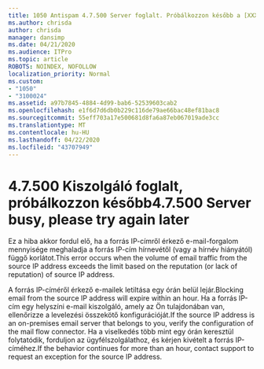 ```yaml
---
title: 1050 Antispam 4.7.500 Server foglalt. Próbálkozzon később a [XXX.XXX.XXX.XXX]-ből.
ms.author: chrisda
author: chrisda
manager: dansimp
ms.date: 04/21/2020
ms.audience: ITPro
ms.topic: article
ROBOTS: NOINDEX, NOFOLLOW
localization_priority: Normal
ms.custom:
- "1050"
- "3100024"
ms.assetid: a97b7845-4884-4d99-bab6-52539603cab2
ms.openlocfilehash: e1f6d7d6db0b229c116de79ae66bac48ef81bac8
ms.sourcegitcommit: 55eff703a17e500681d8fa6a87eb067019ade3cc
ms.translationtype: MT
ms.contentlocale: hu-HU
ms.lasthandoff: 04/22/2020
ms.locfileid: "43707949"
---
```

# <a name="47500-server-busy-please-try-again-later"></a><span data-ttu-id="459ba-103">4.7.500 Kiszolgáló foglalt, próbálkozzon később</span><span class="sxs-lookup"><span data-stu-id="459ba-103">4.7.500 Server busy, please try again later</span></span>

<span data-ttu-id="459ba-104">Ez a hiba akkor fordul elő, ha a forrás IP-címről érkező e-mail-forgalom mennyisége meghaladja a forrás IP-cím hírnevétől (vagy a hírnév hiányától) függő korlátot.</span><span class="sxs-lookup"><span data-stu-id="459ba-104">This error occurs when the volume of email traffic from the source IP address exceeds the limit based on the reputation (or lack of reputation) of source IP address.</span></span>

<span data-ttu-id="459ba-105">A forrás IP-címéről érkező e-mailek letiltása egy órán belül lejár.</span><span class="sxs-lookup"><span data-stu-id="459ba-105">Blocking email from the source IP address will expire within an hour.</span></span> <span data-ttu-id="459ba-106">Ha a forrás IP-cím egy helyszíni e-mail kiszolgáló, amely az Ön tulajdonában van, ellenőrizze a levelezési összekötő konfigurációját.</span><span class="sxs-lookup"><span data-stu-id="459ba-106">If the source IP address is an on-premises email server that belongs to you, verify the configuration of the mail flow connector.</span></span> <span data-ttu-id="459ba-107">Ha a viselkedés több mint egy órán keresztül folytatódik, forduljon az ügyfélszolgálathoz, és kérjen kivételt a forrás IP-címéhez.</span><span class="sxs-lookup"><span data-stu-id="459ba-107">If the behavior continues for more than an hour, contact support to request an exception for the source IP address.</span></span>
